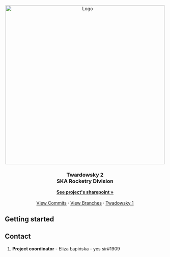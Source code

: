<div align="center">
    <img src="07-ADministartion/03-PR/00-Git/git_twr_2_logo.png" alt="Logo" width=500/>

  <h3 align="center"><strong>Twardowsky 2</strong><br/>SKA Rocketry Division</h3>

  <p align="center">
      <a href="https://wutwaw-my.sharepoint.com/:f:/g/personal/01171578_pw_edu_pl/EmQTOotIGo9FmwbVG2P4nIABuc8mOalsro14rPONq2J7Fg" target="_blank"><strong>See project's sharepoint »</strong></a>
    <br />
    <br />
    <a href="">View Commits</a>
    ·
    <a href="">View Branches</a>
    ·
    <a href="https://gitlab.com/sekcja-rakietowa-ska/twardowsky">Twadowsky 1</a>
  </p>
</div>

## Getting started

## Contact

1. **Project coordinator** - Eliza Łapińska - yes sir#1909
